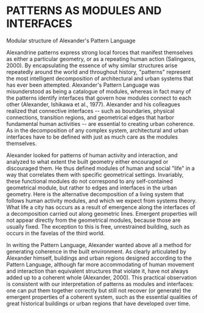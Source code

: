 # PATTERNS AS MODULES AND INTERFACES


Modular structure of Alexander's Pattern Language

Alexandrine patterns express strong local forces that manifest themselves as either a particular geometry, or as a repeating human action (Salingaros, 2000). By encapsulating the essence of why similar structures arise repeatedly around the world and throughout history, "patterns" represent the most intelligent decomposition of architectural and urban systems that has ever been attempted. Alexander's Pattern Language was misunderstood as being a catalogue of modules, whereas in fact many of the patterns identify interfaces that govern how modules connect to each other (Alexander, Ishikawa et al., 1977). Alexander and his colleagues realized that connective interfaces -- such as boundaries, physical connections, transition regions, and geometrical edges that harbor fundamental human activities -- are essential to creating urban coherence. As in the decomposition of any complex system, architectural and urban interfaces have to be defined with just as much care as the modules themselves.

Alexander looked for patterns of human activity and interaction, and analyzed to what extent the built geometry either encouraged or discouraged them. He thus defined modules of human and social "life" in a way that correlates them with specific geometrical settings. Invariably, these functional modules do not correspond to any self-contained geometrical module, but rather to edges and interfaces in the urban geometry. Here is the alternative decomposition of a living system that follows human activity modules, and which we expect from systems theory. What life a city has occurs as a result of emergence along the interfaces of a decomposition carried out along geometric lines. Emergent properties will not appear directly from the geometrical modules, because those are usually fixed. The exception to this is free, unrestrained building, such as occurs in the favelas of the third world.

In writing the Pattern Language, Alexander wanted above all a method for generating coherence in the built environment. As clearly articulated by Alexander himself, buildings and urban regions designed according to the Pattern Language, although far more accommodating of human movement and interaction than equivalent structures that violate it, have not always added up to a coherent whole (Alexander, 2000). This practical observation is consistent with our interpretation of patterns as modules and interfaces: one can put them together correctly but still not recover (or generate) the emergent properties of a coherent system, such as the essential qualities of great historical buildings or urban regions that have developed over time.

